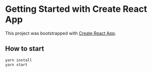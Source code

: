 # Getting Started with Create React App

This project was bootstrapped with [Create React App](https://github.com/facebook/create-react-app).

## How to start

```sh
yarn install
yarn start
```
